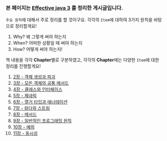 ### 본 페이지는 [Effective java 3](http://www.yes24.com/Product/Goods/65551284) 를 정리한 게시글입니다.

`주요 원칙`에 대해서 주로 정리를 할 것이구요.
각각의 `Item`에 대하여 3가지 원칙을 바탕으로 정리할게요!
1. Why? 왜 그렇게 써야 하는지
2. When? 어떠한 상황일 때 써야 하는지
3. How? 어떻게 써야 하는지!

책 내용을 각각 **Chapter**별로 구분하였고,
각각의 **Chapter**에는 다양한 `Item`에 대한 정리를 진행할게요!

1. [2장 - 객체 생성과 파괴](https://github.com/huisam/JinLearnedList/blob/master/Books/EffectiveJava3/2%EC%9E%A5-%EA%B0%9D%EC%B2%B4%20%EC%83%9D%EC%84%B1%EA%B3%BC%20%ED%8C%8C%EA%B4%B4/README.md)
2. [3장 - 모든 객체의 공통 메서드](https://github.com/huisam/JinLearnedList/blob/master/Books/EffectiveJava3/3%EC%9E%A5-%EB%AA%A8%EB%93%A0%20%EA%B0%9D%EC%B2%B4%EC%9D%98%20%EA%B3%B5%ED%86%B5%20%EB%A9%94%EC%84%9C%EB%93%9C/README.md)
3. [4장 - 클래스와 인터페이스](https://github.com/huisam/JinLearnedList/blob/master/Books/EffectiveJava3/4%EC%9E%A5-%ED%81%B4%EB%9E%98%EC%8A%A4%EC%99%80%20%EC%9D%B8%ED%84%B0%ED%8E%98%EC%9D%B4%EC%8A%A4/README.md)
4. [5장 - 제네릭](/)
5. [6장 - 열거 타입과 애너테이션](https://github.com/huisam/JinLearnedList/blob/master/Books/EffectiveJava3/6%EC%9E%A5-%EC%97%B4%EA%B1%B0%20%ED%83%80%EC%9E%85%EA%B3%BC%20%EC%95%A0%EB%84%88%ED%85%8C%EC%9D%B4%EC%85%98/README.md)
6. [7장 - 람다와 스트림](https://github.com/huisam/JinLearnedList/blob/master/Books/EffectiveJava3/7%EC%9E%A5-%EB%9E%8C%EB%8B%A4%EC%99%80%20%EC%8A%A4%ED%8A%B8%EB%A6%BC/README.md)
7. [8장 - 메서드](https://github.com/huisam/JinLearnedList/blob/master/Books/EffectiveJava3/8%EC%9E%A5-%EB%A9%94%EC%84%9C%EB%93%9C/README.md)
8. [9장 - 일반적인 프로그래밍 원칙](https://github.com/huisam/JinLearnedList/blob/master/Books/EffectiveJava3/9%EC%9E%A5-%EC%9D%BC%EB%B0%98%EC%A0%81%EC%9D%B8%20%ED%94%84%EB%A1%9C%EA%B7%B8%EB%9E%98%EB%B0%8D%20%EC%9B%90%EC%B9%99/README.md)
9. [10장 - 예외](https://github.com/huisam/JinLearnedList/blob/master/Books/EffectiveJava3/Ch10-%EC%98%88%EC%99%B8/README.md)
10. [11장 - 동시성]([https://github.com/huisam/JinLearnedList/blob/master/Books/EffectiveJava3/Ch11-%EB%8F%99%EC%8B%9C%EC%84%B1/README.md](https://github.com/huisam/JinLearnedList/blob/master/Books/EffectiveJava3/Ch11-동시성/README.md))